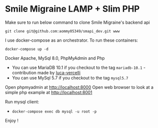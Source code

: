 # Smile Migraine LAMP + Slim PHP

Make sure to run below command to clone Smile Migraine's backend api

```
git clone git@github.com:aommy05349/smapi_dev.git www
```

I use docker-compose as an orchestrator. To run these containers:

```
docker-compose up -d
```

Docker Apache, MySql 8.0, PhpMyAdmin and Php

- You can use MariaDB 10.1 if you checkout to the tag `mariadb-10.1` - contribution made by [luca-vercelli](https://github.com/luca-vercelli)
- You can use MySql 5.7 if you checkout to the tag `mysql5.7`

Open phpmyadmin at [http://localhost:8000](http://localhost:8000)
Open web browser to look at a simple php example at [http://localhost:8001](http://localhost:8001)

Run mysql client:

- `docker-compose exec db mysql -u root -p` 

Enjoy !